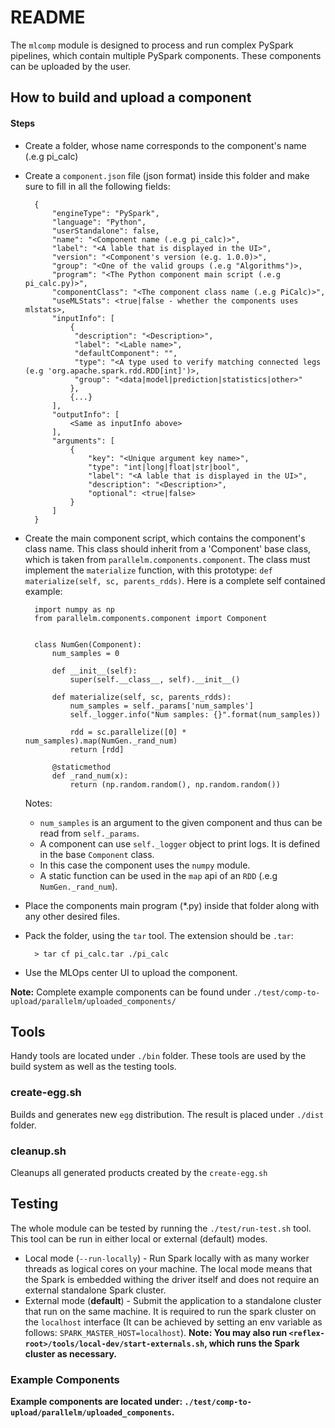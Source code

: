 # README

The `mlcomp` module is designed to process and run complex PySpark pipelines, which contain
multiple PySpark components. These components can be uploaded by the user.

## How to build and upload a component

#### Steps

- Create a folder, whose name corresponds to the component's name (.e.g pi_calc)

- Create a `component.json` file (json format) inside this folder and make sure to fill in all the following
  fields:

        {
            "engineType": "PySpark",
            "language": "Python",
            "userStandalone": false,
            "name": "<Component name (.e.g pi_calc)>",
            "label": "<A lable that is displayed in the UI>",
            "version": "<Component's version (e.g. 1.0.0)>",
            "group": "<One of the valid groups (.e.g "Algorithms")>,
            "program": "<The Python component main script (.e.g pi_calc.py)>",
            "componentClass": "<The component class name (.e.g PiCalc)>",
            "useMLStats": <true|false - whether the components uses mlstats>,
            "inputInfo": [
                {
                 "description": "<Description>",
                 "label": "<Lable name>",
                 "defaultComponent": "",
                 "type": "<A type used to verify matching connected legs (e.g 'org.apache.spark.rdd.RDD[int]')>,
                 "group": "<data|model|prediction|statistics|other>"
                },
                {...}
            ],
            "outputInfo": [
                <Same as inputInfo above>
            ],
            "arguments": [
                {
                    "key": "<Unique argument key name>",
                    "type": "int|long|float|str|bool",
                    "label": "<A lable that is displayed in the UI>",
                    "description": "<Description>",
                    "optional": <true|false>
                }
            ]
        }

- Create the main component script, which contains the component's class name. This class
  should inherit from a 'Component' base class, which is taken from `parallelm.components.component`.
  The class must implement the `materialize` function, with this prototype:
  `def materialize(self, sc, parents_rdds)`. Here is a complete self contained example:

        import numpy as np
        from parallelm.components.component import Component


        class NumGen(Component):
            num_samples = 0

            def __init__(self):
                super(self.__class__, self).__init__()

            def materialize(self, sc, parents_rdds):
                num_samples = self._params['num_samples']
                self._logger.info("Num samples: {}".format(num_samples))

                rdd = sc.parallelize([0] * num_samples).map(NumGen._rand_num)
                return [rdd]

            @staticmethod
            def _rand_num(x):
                return (np.random.random(), np.random.random())

  Notes:
    - `num_samples` is an argument to the given component and thus can be read from `self._params`.
    - A component can use `self._logger` object to print logs. It is defined in the base `Component` class.
    - In this case the component uses the `numpy` module.
    - A static function can be used in the `map` api of an `RDD` (.e.g `NumGen._rand_num`).

- Place the components main program (*.py) inside that folder along with any other
  desired files.

- Pack the folder, using the `tar` tool. The extension should be `.tar`:

        > tar cf pi_calc.tar ./pi_calc

- Use the MLOps center UI to upload the component.


**Note:** Complete example components can be found under `./test/comp-to-upload/parallelm/uploaded_components/`


## Tools

Handy tools are located under `./bin` folder. These tools are used by the build system
as well as the testing tools.


### create-egg.sh

Builds and generates new `egg` distribution. The result is placed under `./dist` folder.


### cleanup.sh

Cleanups all generated products created by the `create-egg.sh`


## Testing

The whole module can be tested by running the `./test/run-test.sh` tool. This tool
can be run in either local or external (default) modes.

* Local mode (`--run-locally`) - Run Spark locally with as many worker threads as logical cores on your machine.
  The local mode means that the Spark is embedded withing the driver itself and does not
  require an external standalone Spark cluster.
* External mode (**default**) - Submit the application to a standalone cluster that run on the same
  machine. It is required to run the spark cluster on the `localhost` interface (It can be
  achieved by setting an env variable as follows: `SPARK_MASTER_HOST=localhost`).
  <b>Note: You may also run `<reflex-root>/tools/local-dev/start-externals.sh`, which runs
  the Spark cluster as necessary.


### Example Components

Example components are located under: `./test/comp-to-upload/parallelm/uploaded_components`.

